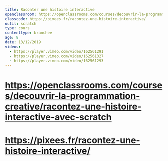 ```yaml
---
title: Raconter une histoire interactive
openclassroom: https://openclassrooms.com/courses/decouvrir-la-programmation-creative/racontez-une-histoire-interactive-avec-scratch 
classcode: https://pixees.fr/racontez-une-histoire-interactive/
outil: scratch
type: cours
contenttype: branchee
age: 8
date: 13/12/2019
videos: 
  - https://player.vimeo.com/video/162561291 
  - https://player.vimeo.com/video/162561327
  - https://player.vimeo.com/video/162561293
---
```


# https://openclassrooms.com/courses/decouvrir-la-programmation-creative/racontez-une-histoire-interactive-avec-scratch 
# https://pixees.fr/racontez-une-histoire-interactive/

